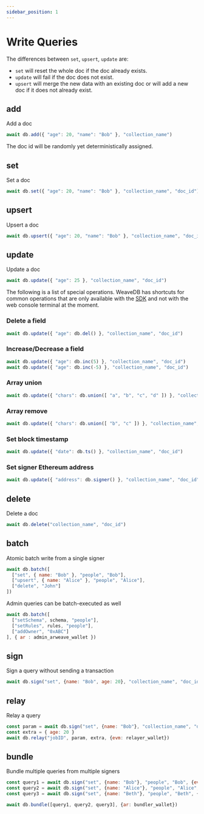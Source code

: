 ```yaml
---
sidebar_position: 1
---
```


# Write Queries

The differences between `set`, `upsert`, `update` are:

- `set` will reset the whole doc if the doc already exists.
- `update` will fail if the doc does not exist.
- `upsert` will merge the new data with an existing doc or will add a new doc if it does not already exist.

## add

Add a doc

```js
await db.add({ "age": 20, "name": "Bob" }, "collection_name")
```
The doc id will be randomly yet deterministically assigned.

## set

Set a doc

```js
await db.set({ "age": 20, "name": "Bob" }, "collection_name", "doc_id")
```

## upsert

Upsert a doc

```js
await db.upsert({ "age": 20, "name": "Bob" }, "collection_name", "doc_id")
```

## update

Update a doc

```js
await db.update({ "age": 25 }, "collection_name", "doc_id")
```

The following is a list of special operations. WeaveDB has shortcuts for common operations that are only available with the [SDK](https://docs.weavedb.dev/docs/category/weavedb-sdk) and not with the web console terminal at the moment.

### Delete a field

```js
await db.update({ "age": db.del() }, "collection_name", "doc_id")
```

### Increase/Decrease a field

```js
await db.update({ "age": db.inc(5) }, "collection_name", "doc_id")
await db.update({ "age": db.inc(-5) }, "collection_name", "doc_id")
```

### Array union

```js
await db.update({ "chars": db.union([ "a", "b", "c", "d" ]) }, "collection_name", "doc_id")
```

### Array remove

```js
await db.update({ "chars": db.union([ "b", "c" ]) }, "collection_name", "doc_id")
```

### Set block timestamp
```js
await db.update({ "date": db.ts() }, "collection_name", "doc_id")
```

### Set signer Ethereum address
```js
await db.update({ "address": db.signer() }, "collection_name", "doc_id")
```

## delete

Delete a doc

```js
await db.delete("collection_name", "doc_id")
```

## batch

Atomic batch write from a single signer

```js
await db.batch([
  ["set", { name: "Bob" }, "people", "Bob"],
  ["upsert", { name: "Alice" }, "people", "Alice"],
  ["delete", "John"]
])
```
Admin queries can be batch-executed as well

```js
await db.batch([
  ["setSchema", schema, "people"],
  ["setRules", rules, "people"],
  ["addOwner", "0xABC"]
], { ar : admin_arweave_wallet })
```

## sign

Sign a query without sending a transaction

```js
await db.sign("set", {name: "Bob", age: 20}, "collection_name", "doc_id")
```

## relay

Relay a query

```js
const param = await db.sign("set", {name: "Bob"}, "collection_name", "doc_id")
const extra = { age: 20 }
await db.relay("jobID", param, extra, {evm: relayer_wallet})
```

## bundle

Bundle multiple queries from multiple signers

```js
const query1 = await db.sign("set", {name: "Bob"}, "people", "Bob", {evm: wallet1})
const query2 = await db.sign("set", {name: "Alice"}, "people", "Alice", {ii: wallet2})
const query3 = await db.sign("set", {name: "Beth"}, "people", "Beth", {ar: wallet3})

await db.bundle([query1, query2, query3], {ar: bundler_wallet})
```

<!-- /docs/authentication/auth.md -->
<!-- ## addAddressLink -->

<!-- /docs/authentication/auth.md -->
<!-- ## removeAddressLink -->

